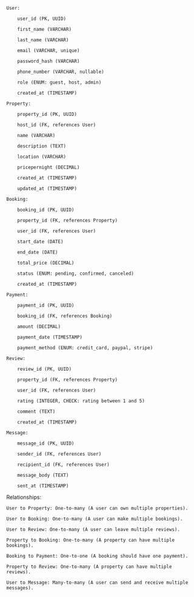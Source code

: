     User:

        user_id (PK, UUID)

        first_name (VARCHAR)

        last_name (VARCHAR)

        email (VARCHAR, unique)

        password_hash (VARCHAR)

        phone_number (VARCHAR, nullable)

        role (ENUM: guest, host, admin)

        created_at (TIMESTAMP)

    Property:

        property_id (PK, UUID)

        host_id (FK, references User)

        name (VARCHAR)

        description (TEXT)

        location (VARCHAR)

        pricepernight (DECIMAL)

        created_at (TIMESTAMP)

        updated_at (TIMESTAMP)

    Booking:

        booking_id (PK, UUID)

        property_id (FK, references Property)

        user_id (FK, references User)

        start_date (DATE)

        end_date (DATE)

        total_price (DECIMAL)

        status (ENUM: pending, confirmed, canceled)

        created_at (TIMESTAMP)

    Payment:

        payment_id (PK, UUID)

        booking_id (FK, references Booking)

        amount (DECIMAL)

        payment_date (TIMESTAMP)

        payment_method (ENUM: credit_card, paypal, stripe)

    Review:

        review_id (PK, UUID)

        property_id (FK, references Property)

        user_id (FK, references User)

        rating (INTEGER, CHECK: rating between 1 and 5)

        comment (TEXT)

        created_at (TIMESTAMP)

    Message:

        message_id (PK, UUID)

        sender_id (FK, references User)

        recipient_id (FK, references User)

        message_body (TEXT)

        sent_at (TIMESTAMP)

Relationships:

    User to Property: One-to-many (A user can own multiple properties).

    User to Booking: One-to-many (A user can make multiple bookings).

    User to Review: One-to-many (A user can leave multiple reviews).

    Property to Booking: One-to-many (A property can have multiple bookings).

    Booking to Payment: One-to-one (A booking should have one payment).

    Property to Review: One-to-many (A property can have multiple reviews).

    User to Message: Many-to-many (A user can send and receive multiple messages).




   
    
